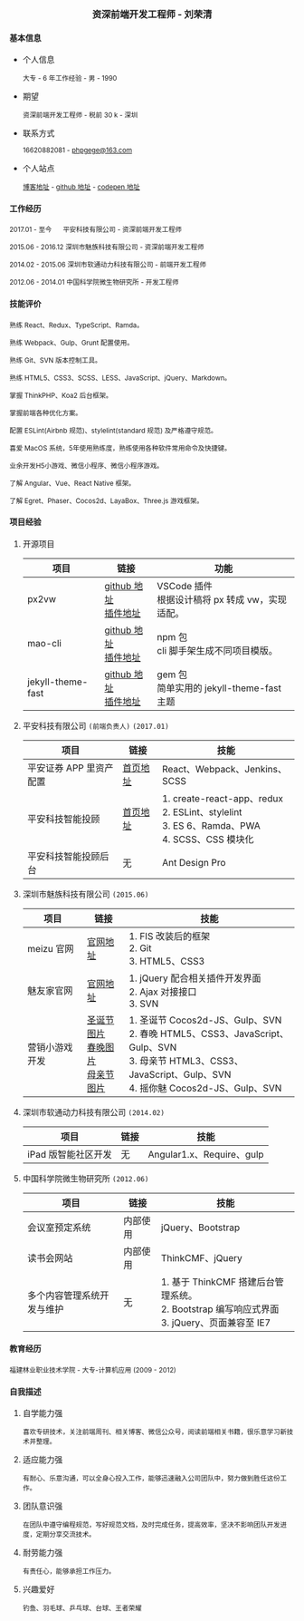 <center><h3>资深前端开发工程师 - 刘荣清</h3></center>

#### 基本信息

- 个人信息

   <small>大专 - 6 年工作经验 - 男 - 1990</small>

- 期望

  <small>资深前端开发工程师 - 税前 30 k - 深圳</small>

- 联系方式

  <small>16620882081 - phpgege@163.com</small>

- 个人站点

  <small>[博客地址](https://www.liurongqing.com) - [github 地址](https://www.github.com/liurongqing) - [codepen 地址](https://codepen.io/liurongqing)</small>

#### 工作经历

<small>2017.01 - 至今 &nbsp;&nbsp;&nbsp;&nbsp;    平安科技有限公司 - 资深前端开发工程师</small>

<small>2015.06 - 2016.12 深圳市魅族科技有限公司 - 资深前端开发工程师</small>

<small>2014.02 - 2015.06 深圳市软通动力科技有限公司 - 前端开发工程师</small>

<small>2012.06 - 2014.01 中国科学院微生物研究所 - 开发工程师</small>

#### 技能评价

<small>熟练 React、Redux、TypeScript、Ramda。</small>

<small>熟练 Webpack、Gulp、Grunt 配置使用。</small>

<small>熟练 Git、SVN 版本控制工具。</small>

<small>熟练 HTML5、CSS3、SCSS、LESS、JavaScript、jQuery、Markdown。</small>

<small>掌握 ThinkPHP、Koa2 后台框架。</small>

<small>掌握前端各种优化方案。</small>

<small>配置 ESLint(Airbnb 规范)、stylelint(standard 规范) 及严格遵守规范。</small>

<small>喜爱 MacOS 系统，5年使用熟练度，熟练使用各种软件常用命令及快捷键。</small>

<small>业余开发H5小游戏、微信小程序、微信小程序游戏。</small>

<small>了解 Angular、Vue、React Native 框架。</small>

<small>了解 Egret、Phaser、Cocos2d、LayaBox、Three.js 游戏框架。</small>


#### 项目经验

1. 开源项目

    | 项目              | 链接                                                         | 功能        |
    | ----------------- | ------------------------------------------------------------ | ----------- |
    | px2vw             | [github 地址](https://github.com/liurongqing/px2vw)<br />[插件地址](https://marketplace.visualstudio.com/items?itemName=liurongqing.px2vw) | VSCode 插件<br />根据设计稿将 px 转成 vw，实现适配。 |
    | mao-cli           | [github 地址](https://github.com/liurongqing/mao-cli)<br />[插件地址](https://www.npmjs.com/package/mao-cli)            | npm 包<br />cli 脚手架生成不同项目模版。 |
    | jekyll-theme-fast | [github 地址](https://github.com/liurongqing/jekyll-theme-fast)<br />[插件地址](https://rubygems.org/gems/jekyll-theme-fast)                      | gem 包<br />简单实用的 jekyll-theme-fast 主题 |

2. 平安科技有限公司 `(前端负责人)` `(2017.01)`

    | 项目             | 链接                                                       | 技能                     |
    | ----------------------- | ---------------------------------------------------------- | ------------------------ |
    | 平安证券 APP 里资产配置 | [首页地址](https://asset.stock.pingan.com/mobile/map.html) | React、Webpack、Jenkins、SCSS |
    | 平安科技智能投顾        | [首页地址](https://pyxis.pingan.com/login/home)            | 1. create-react-app、redux<br />2. ESLint、stylelint<br />3. ES 6、Ramda、PWA<br />4. SCSS、CSS 模块化 |
    | 平安科技智能投顾后台    | 无                                                         | Ant Design Pro           |


3. 深圳市魅族科技有限公司 `(2015.06)`

   | 项目           | 链接                                                         | 技能                                                         |
   | -------------- | ------------------------------------------------------------ | ------------------------------------------------------------ |
   | meizu 官网     | [官网地址](https://www.meizu.com/)                           | 1. FIS 改装后的框架<br />2. Git<br />3. HTML5、CSS3          |
   | 魅友家官网     | [官网地址](http://myj.meizu.com/)                            | 1. jQuery 配合相关插件开发界面<br />2. Ajax 对接接口<br />3. SVN |
   | 营销小游戏开发 | [圣诞节图片](https://sqa-res.oss-cn-beijing.aliyuncs.com/resume/3411534042240_.pic.jpg)<br />[春晚图片](https://sqa-res.oss-cn-beijing.aliyuncs.com/resume/3421534042240_.pic.jpg)<br />[母亲节图片](https://sqa-res.oss-cn-beijing.aliyuncs.com/resume/3431534042240_.pic.jpg) | 1. 圣诞节 Cocos2d-JS、Gulp、SVN<br />2. 春晚 HTML5、CSS3、JavaScript、Gulp、SVN<br />3. 母亲节 HTML3、CSS3、JavaScript、Gulp、SVN<br />4. 摇你魅 Cocos2d-JS、Gulp、SVN<br /> |

4. 深圳市软通动力科技有限公司 `(2014.02)`

   | 项目                | 链接 | 技能                 |
   | ------------------- | ---- | -------------------- |
   | iPad 版智能社区开发 |    无  | Angular1.x、Require、gulp |

5. 中国科学院微生物研究所 `(2012.06)`

   | 项目                       | 链接     | 技能                                                         |
   | -------------------------- | -------- | ------------------------------------------------------------ |
   | 会议室预定系统             | 内部使用 | jQuery、Bootstrap                                            |
   | 读书会网站                 | 内部使用 | ThinkCMF、jQuery                                             |
   | 多个内容管理系统开发与维护 | 无       | 1. 基于 ThinkCMF 搭建后台管理系统。<br />2. Bootstrap 编写响应式界面<br />3. jQuery、页面兼容至 IE7 |

#### 教育经历

<small>福建林业职业技术学院 - 大专-计算机应用 (2009 - 2012)</small>

#### 自我描述

1. 自学能力强

   <small>喜欢专研技术，关注前端周刊、相关博客、微信公众号，阅读前端相关书籍，很乐意学习新技术并整理。</small>

2. 适应能力强

   <small>有耐心、乐意沟通，可以全身心投入工作，能够迅速融入公司团队中，努力做到胜任这份工作。</small>

3. 团队意识强

   <small>在团队中遵守编程规范，写好规范文档，及时完成任务，提高效率，坚决不影响团队开发进度，定期分享交流技术。</small>

4. 耐劳能力强

   <small>有责任心，能够承担工作压力。</small>

5. 兴趣爱好

   <small>钓鱼、羽毛球、乒乓球、台球、王者荣耀</small>

